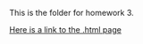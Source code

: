 This is the folder for homework 3. 

[Here is a link to the .html page](https://stat545-ubc-hw-2019-20.github.io/stat545-hw-elyseadamic/hw03_EA/hw03_EA.html)
